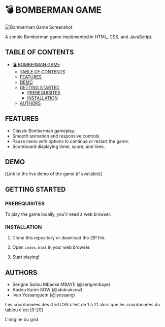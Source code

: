 # 💣 BOMBERMAN GAME

![Bomberman Game Screenshot](screenshot.png)

A simple Bomberman game implemented in HTML, CSS, and JavaScript.

## TABLE OF CONTENTS

- [💣 BOMBERMAN GAME](#-bomberman-game)
  - [TABLE OF CONTENTS](#table-of-contents)
  - [FEATURES](#features)
  - [DEMO](#demo)
  - [GETTING STARTED](#getting-started)
    - [PREREQUISITES](#prerequisites)
    - [INSTALLATION](#installation)
  - [AUTHORS](#authors)

## FEATURES

- Classic Bomberman gameplay.
- Smooth animation and responsive controls.
- Pause menu with options to continue or restart the game.
- Scoreboard displaying timer, score, and lives.

## DEMO

[Link to the live demo of the game (if available)]

## GETTING STARTED

### PREREQUISITES

To play the game locally, you'll need a web browser.

### INSTALLATION

1. Clone this repository or download the ZIP file.

2. Open `index.html` in your web browser.

3. Start playing!

## AUTHORS
+  Serigne Saliou Mbacke MBAYE (@serignmbaye)
+  Abdou Karim SOW (@abdouksow)
+  Ivan Yossanguem (@iyossang)




Les coordonnées des Grid CSS c'est de 1 à 21 alors que les coordonnées du tableu c'est [0-20]

L'origine du grid 